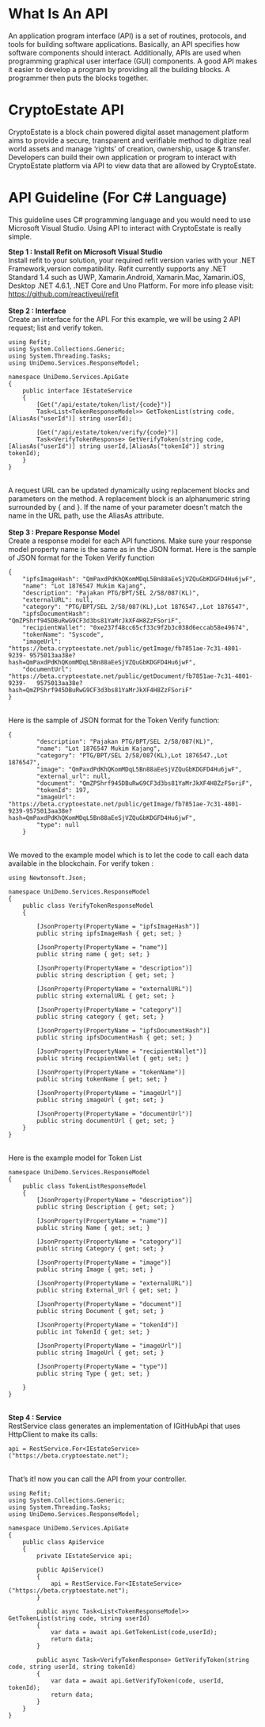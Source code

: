 # What Is An API
An application program interface (API) is a set of routines, protocols, and tools for building software applications. Basically, an API specifies how software components should interact. Additionally, APIs are used when programming graphical user interface (GUI) components. A good API makes it easier to develop a program by providing all the building blocks. A programmer then puts the blocks together.

# CryptoEstate API
CryptoEstate is a block chain powered digital asset management platform aims to provide a secure, transparent and verifiable method to digitize real world assets and manage ‘rights’ of creation, ownership, usage & transfer. Developers can build their own application or program to interact with CryptoEstate platform via API to view data that are allowed by CryptoEstate. 

# API Guideline (For C# Language)
This guideline uses C# programming language and you would need to use Microsoft Visual Studio. Using API to interact with CryptoEstate is really simple.

<b>Step 1 : Install Refit on Microsoft Visual Studio</b><br/>
Install refit to your solution, your required refit version varies with your .NET Framework,version compatibility. Refit currently supports any .NET Standard 1.4 such as UWP, Xamarin.Android, Xamarin.Mac, Xamarin.iOS, Desktop .NET 4.6.1, .NET Core and Uno Platform. For more info please visit: https://github.com/reactiveui/refit<br/>
<br/>
<b>Step 2 : Interface</b><br/>
Create an interface for the API. For this example, we will be using 2 API request; list and verify token.<br/>
```
using Refit;
using System.Collections.Generic;
using System.Threading.Tasks;
using UniDemo.Services.ResponseModel;

namespace UniDemo.Services.ApiGate
{
    public interface IEstateService
    {
        [Get("/api/estate/token/list/{code}")]
        Task<List<TokenResponseModel>> GetTokenList(string code,[AliasAs("userId")] string userId);

        [Get("/api/estate/token/verify/{code}")]
        Task<VerifyTokenResponse> GetVerifyToken(string code, [AliasAs("userId")] string userId,[AliasAs("tokenId")] string tokenId);
    }
}
```
<br/>A request URL can be updated dynamically using replacement blocks and parameters on the method. A replacement block is an alphanumeric string surrounded by { and }. If the name of your parameter doesn't match the name in the URL path, use the AliasAs attribute.<br/>
<br/><b>Step 3 : Prepare Response Model</b><br/>
Create a response model for each API functions. Make sure your response model property name is the same as in the JSON format. Here is the sample of JSON format for the Token Verify function<br/>
```
{
    "ipfsImageHash": "QmPaxdPdKhQKomMDqL5Bn88aEeSjVZQuGbKDGFD4Hu6jwF",
    "name": "Lot 1876547 Mukim Kajang",
    "description": "Pajakan PTG/BPT/SEL 2/58/087(KL)",
    "externalURL": null,
    "category": "PTG/BPT/SEL 2/58/087(KL),Lot 1876547.,Lot 1876547",
    "ipfsDocumentHash": "QmZPShrf945DBuRwG9CF3d3bs81YaMrJkXF4H8ZzFSoriF",
    "recipientWallet": "0xe237f48cc65cf33c9f2b3c038d6eccab58e49674",
    "tokenName": "Syscode",
    "imageUrl": "https://beta.cryptoestate.net/public/getImage/fb7851ae-7c31-4801-9239-	9575013aa38e?hash=QmPaxdPdKhQKomMDqL5Bn88aEeSjVZQuGbKDGFD4Hu6jwF",
    "documentUrl": "https://beta.cryptoestate.net/public/getDocument/fb7851ae-7c31-4801-9239-	9575013aa38e?hash=QmZPShrf945DBuRwG9CF3d3bs81YaMrJkXF4H8ZzFSoriF"
}
```
<br/>Here is the sample of JSON format for the Token Verify function: <br/>
```
{
        "description": "Pajakan PTG/BPT/SEL 2/58/087(KL)",
        "name": "Lot 1876547 Mukim Kajang",
        "category": "PTG/BPT/SEL 2/58/087(KL),Lot 1876547.,Lot 1876547",
        "image": "QmPaxdPdKhQKomMDqL5Bn88aEeSjVZQuGbKDGFD4Hu6jwF",
        "external_url": null,
        "document": "QmZPShrf945DBuRwG9CF3d3bs81YaMrJkXF4H8ZzFSoriF",
        "tokenId": 197,
        "imageUrl": "https://beta.cryptoestate.net/public/getImage/fb7851ae-7c31-4801-9239-9575013aa38e?hash=QmPaxdPdKhQKomMDqL5Bn88aEeSjVZQuGbKDGFD4Hu6jwF",
        "type": null
    }
```

<br/> We moved to the example model which is to let the code to call each data available in the blockchain. For verify token : <br/>

```
using Newtonsoft.Json;

namespace UniDemo.Services.ResponseModel
{
    public class VerifyTokenResponseModel
    {

        [JsonProperty(PropertyName = "ipfsImageHash")]
        public string ipfsImageHash { get; set; }

        [JsonProperty(PropertyName = "name")]
        public string name { get; set; }

        [JsonProperty(PropertyName = "description")]
        public string description { get; set; }

        [JsonProperty(PropertyName = "externalURL")]
        public string externalURL { get; set; }

        [JsonProperty(PropertyName = "category")]
        public string category { get; set; }

        [JsonProperty(PropertyName = "ipfsDocumentHash")]
        public string ipfsDocumentHash { get; set; }

        [JsonProperty(PropertyName = "recipientWallet")]
        public string recipientWallet { get; set; }

        [JsonProperty(PropertyName = "tokenName")]
        public string tokenName { get; set; }

        [JsonProperty(PropertyName = "imageUrl")]
        public string imageUrl { get; set; }

        [JsonProperty(PropertyName = "documentUrl")]
        public string documentUrl { get; set; }
    }
}
```
<br/> Here is the example model for Token List <br/>
```
namespace UniDemo.Services.ResponseModel
{
    public class TokenListResponseModel
    {
        [JsonProperty(PropertyName = "description")]
        public string Description { get; set; }

        [JsonProperty(PropertyName = "name")]
        public string Name { get; set; }

        [JsonProperty(PropertyName = "category")]
        public string Category { get; set; }

        [JsonProperty(PropertyName = "image")]
        public string Image { get; set; }

        [JsonProperty(PropertyName = "externalURL")]
        public string External_Url { get; set; }

        [JsonProperty(PropertyName = "document")]
        public string Document { get; set; }

        [JsonProperty(PropertyName = "tokenId")]
        public int TokenId { get; set; }

        [JsonProperty(PropertyName = "imageUrl")]
        public string ImageUrl { get; set; }

        [JsonProperty(PropertyName = "type")]
        public string Type { get; set; }

    }
}
```

<br/> <b>Step 4 : Service </b> <br/>
RestService class generates an implementation of IGitHubApi that uses HttpClient to make its calls: <br/>
```
api = RestService.For<IEstateService>("https://beta.cryptoestate.net");
```

<br/>That’s it! now you can call the API from your controller. <br/>
```
using Refit;
using System.Collections.Generic;
using System.Threading.Tasks;
using UniDemo.Services.ResponseModel;

namespace UniDemo.Services.ApiGate
{
    public class ApiService
    {
        private IEstateService api;

        public ApiService()
        {
            api = RestService.For<IEstateService>("https://beta.cryptoestate.net");
        }

        public async Task<List<TokenResponseModel>> GetTokenList(string code, string userId)
        {
            var data = await api.GetTokenList(code,userId);
            return data;
        }

        public async Task<VerifyTokenResponse> GetVerifyToken(string code, string userId, string tokenId)
        {
            var data = await api.GetVerifyToken(code, userId, tokenId);
            return data;
        }
    }
}
```

